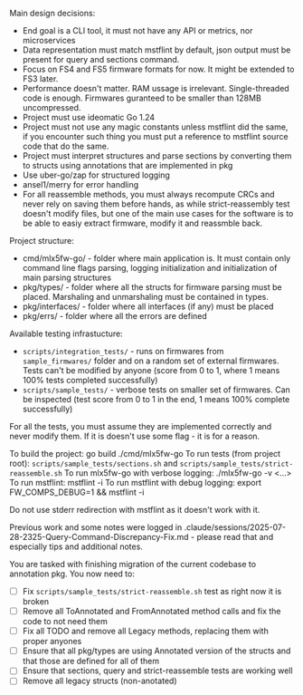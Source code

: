 Main design decisions:
 * End goal is a CLI tool, it must not have any API or metrics, nor microservices
 * Data representation must match mstflint by default, json output must be present for query and sections command.
 * Focus on FS4 and FS5 firmware formats for now. It might be extended to FS3 later.
 * Performance doesn't matter. RAM ussage is irrelevant. Single-threaded code is enough. Firmwares guranteed to be smaller than 128MB uncompressed.
 * Project must use ideomatic Go 1.24
 * Project must not use any magic constants unless mstflint did the same, if you encounter such thing you must put a reference to mstflint source code that do the same.
 * Project must interpret structures and parse sections by converting them to structs using annotations that are implemented in pkg
 * Use uber-go/zap for structured logging
 * ansel1/merry for error handling
 * For all reassemble methods, you must always recompute CRCs and never rely on saving them before hands, as while strict-reassembly test doesn't modify files, but one of the main use cases for the software is to be able to easiy extract firmware, modify it and reassmble back.

Project structure:
 * cmd/mlx5fw-go/ - folder where main application is. It must contain only command line flags parsing, logging initialization and initialization of main parsing structures
 * pkg/types/ - folder where all the structs for firmware parsing must be placed. Marshaling and unmarshaling must be contained in types.
 * pkg/interfaces/ - folder where all interfaces (if any) must be placed
 * pkg/errs/ - folder where all the errors are defined

Available testing infrastucture:
 - `scripts/integration_tests/` - runs on firmwares from `sample_firmwares/` folder and on a random set of external firmwares. Tests can't be modified by anyone (score from 0 to 1, where 1 means 100% tests completed successfully)
 - `scripts/sample_tests/` - verbose tests on smaller set of firmwares. Can be inspected (test score from 0 to 1 in the end, 1 means 100% complete successfully)
 
 For all the tests, you must assume they are implemented correctly and never modify them. If it is doesn't use some flag - it is for a reason.
 
To build the project: go build ./cmd/mlx5fw-go
To run tests (from project root): `scripts/sample_tests/sections.sh` and `scripts/sample_tests/strict-reassemble.sh`
To run mlx5fw-go with verbose logging: ./mlx5fw-go -v <...>
To run mstflint: mstflint -i <FILENAME> <command>
To run mstflint with debug logging: export FW_COMPS_DEBUG=1 && mstflint -i <FILENAME> <command>

Do not use stderr redirection with mstflint as it doesn't work with it.

Previous work and some notes were logged in .claude/sessions/2025-07-28-2325-Query-Command-Discrepancy-Fix.md - please read that and especially tips and additional notes.

You are tasked with finishing migration of the current codebase to annotation pkg. You now need to:
 - [ ] Fix `scripts/sample_tests/strict-reassemble.sh` test as right now it is broken
 - [ ] Remove all ToAnnotated and FromAnnotated method calls and fix the code to not need them
 - [ ] Fix all TODO and remove all Legacy methods, replacing them with proper anyones
 - [ ] Ensure that all pkg/types are using Annotated version of the structs and that those are defined for all of them
 - [ ] Ensure that sections, query and strict-reassemble tests are working well
 - [ ] Remove all legacy structs (non-anotated)
